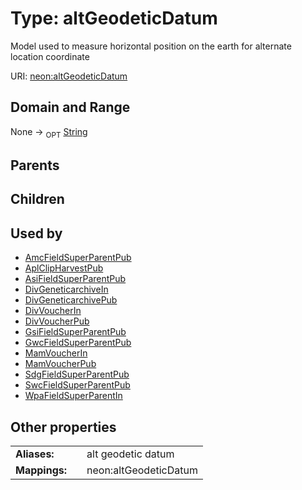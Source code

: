 
# Type: altGeodeticDatum


Model used to measure horizontal position on the earth for alternate location coordinate

URI: [neon:altGeodeticDatum](https://data.neonscience.org/altGeodeticDatum)


## Domain and Range

None ->  <sub>OPT</sub> [String](types/String.md)

## Parents


## Children


## Used by

 * [AmcFieldSuperParentPub](AmcFieldSuperParentPub.md)
 * [AplClipHarvestPub](AplClipHarvestPub.md)
 * [AsiFieldSuperParentPub](AsiFieldSuperParentPub.md)
 * [DivGeneticarchiveIn](DivGeneticarchiveIn.md)
 * [DivGeneticarchivePub](DivGeneticarchivePub.md)
 * [DivVoucherIn](DivVoucherIn.md)
 * [DivVoucherPub](DivVoucherPub.md)
 * [GsiFieldSuperParentPub](GsiFieldSuperParentPub.md)
 * [GwcFieldSuperParentPub](GwcFieldSuperParentPub.md)
 * [MamVoucherIn](MamVoucherIn.md)
 * [MamVoucherPub](MamVoucherPub.md)
 * [SdgFieldSuperParentPub](SdgFieldSuperParentPub.md)
 * [SwcFieldSuperParentPub](SwcFieldSuperParentPub.md)
 * [WpaFieldSuperParentIn](WpaFieldSuperParentIn.md)

## Other properties

|  |  |  |
| --- | --- | --- |
| **Aliases:** | | alt geodetic datum |
| **Mappings:** | | neon:altGeodeticDatum |

